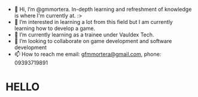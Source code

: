 - 👋 Hi, I’m @gmmortera. In-depth learning and refreshment of knowledge is where I'm currently at. :>
- 👀 I’m interested in learning a lot from this field but I am currently learning how to develop a game.
- 🌱 I’m currently learning as a trainee under Vauldex Tech.
- 💞️ I’m looking to collaborate on game development and software development
- 📫 How to reach me email: gfmmortera@gmail.com, phone: 09393719891 

<!---
Itlogg/Itlogg is a ✨ special ✨ repository because its `README.md` (this file) appears on your GitHub profile.
You can click the Preview link to take a look at your changes.
--->

<h1>HELLO</h1>
